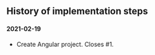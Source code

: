 History of implementation steps
-------------------------------

#### 2021-02-19
* Create Angular project. Closes #1.
